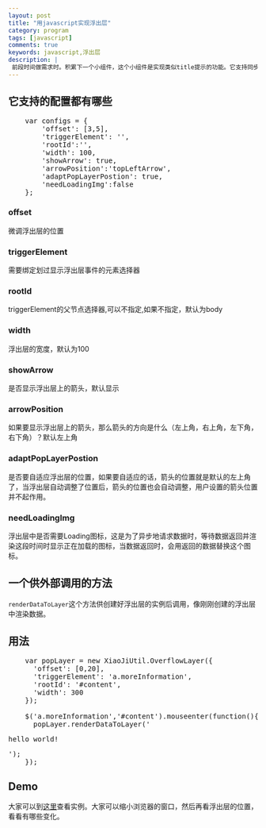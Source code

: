 ```yaml
---
layout: post
title: "用javascript实现浮出层"
category: program
tags: [javascript]
comments: true
keywords: javascript,浮出层
description: |
 前段时间做需求时。积累下一个小组件，这个小组件是实现类似title提示的功能。它支持同步和异步地向浮出层中渲染数据。
---
```


## 它支持的配置都有哪些

<pre class="prettyprint">
	var configs = {
		'offset': [3,5],					
		'triggerElement': '',				
		'rootId':'',						
		'width': 100,						
		'showArrow': true,					
		'arrowPosition':'topLeftArrow',     
		'adaptPopLayerPostion': true,		
		'needLoadingImg':false					
	};
</pre>

### offset

微调浮出层的位置

### triggerElement

需要绑定划过显示浮出层事件的元素选择器

### rootId

triggerElement的父节点选择器,可以不指定,如果不指定，默认为body

### width

浮出层的宽度，默认为100

### showArrow

是否显示浮出层上的箭头，默认显示

### arrowPosition

如果要显示浮出层上的箭头，那么箭头的方向是什么（左上角，右上角，左下角，右下角）？默认左上角

### adaptPopLayerPostion

是否要自适应浮出层的位置，如果要自适应的话，箭头的位置就是默认的左上角了，当浮出层自动调整了位置后，箭头的位置也会自动调整，用户设置的箭头位置并不起作用。

### needLoadingImg

浮出层中是否需要Loading图标，这是为了异步地请求数据时，等待数据返回并渲染这段时间时显示正在加载的图标，当数据返回时，会用返回的数据替换这个图标。

## 一个供外部调用的方法

```renderDataToLayer```这个方法供创建好浮出层的实例后调用，像刚刚创建的浮出层中渲染数据。

## 用法

<pre class="prettyprint">
	var popLayer = new XiaoJiUtil.OverflowLayer({
      'offset': [0,20],
      'triggerElement': 'a.moreInformation',
      'rootId': '#content',
      'width': 300
    });

    $('a.moreInformation','#content').mouseenter(function(){
      popLayer.renderDataToLayer('<p>hello world!</p>');
    });
</pre>

## Demo

大家可以到<a href="/demo/overflowlayer/demo.html" target="_blank">这里</a>查看实例。大家可以缩小浏览器的窗口，然后再看浮出层的位置，看看有哪些变化。